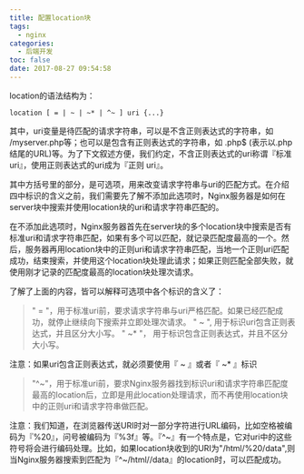 ```yaml
---
title: 配置location块
tags:
  - nginx
categories:
  - 后端开发
toc: false
date: 2017-08-27 09:54:58
---
```


location的语法结构为：
```
location [ = | ~ | ~* | ^~ ] uri {...}
```

<!-- more -->

其中，uri变量是待匹配的请求字符串，可以是不含正则表达式的字符串，如 /myserver.php等；也可以是包含有正则表达式的字符串，如 \.php$ (表示以.php结尾的URL)等。为了下文叙述方便，我们约定，不含正则表达式的uri称谓『标准 uri』，使用正则表达式的uri成为『正则 uri』。

其中方括号里的部分，是可选项，用来改变请求字符串与uri的匹配方式。在介绍四中标识的含义之前，我们需要先了解不添加此选项时，Nginx服务器是如何在server块中搜索并使用location块的uri和请求字符串匹配的。

在不添加此选项时，Nginx服务器首先在server块的多个location块中搜索是否有标准uri和请求字符串匹配，如果有多个可以匹配，就记录匹配度最高的一个。然后，服务器再用location块中的正则uri和请求字符串匹配，当地一个正则uri匹配成功，结束搜索，并使用这个location块处理此请求；如果正则匹配全部失败，就使用刚才记录的匹配度最高的location块处理次请求。

了解了上面的内容，皆可以解释可选项中各个标识的含义了：
> " = "，用于标准uri前，要求请求字符串与uri严格匹配。如果已经匹配成功，就停止继续向下搜索并立即处理次请求。
> " ~ ", 用于标识uri包含正则表达式，并且区分大小写。
> " ~* "， 用于标识包含正则表达式，并且不区分大小写。

注意：如果uri包含正则表达式，就必须要使用『 ~ 』或者『 ~* 』标识

> "^~"，用于标准uri前，要求Nginx服务器找到标识uri和请求字符串匹配度最高的location后，立即是用此location处理请求，而不再使用location块中的正则uri和请求字符串做匹配。

注意：我们知道，在浏览器传送URI时对一部分字符进行URL编码，比如空格被编码为『%20』，问号被编码为『%3f』等。『^~』有一个特点是，它对uri中的这些符号将会进行编码处理。比如，如果location块收到的URI为"/html/%20/data",则当Nginx服务器搜索到匹配为『^~/html//data』的location时，可以匹配成功。
